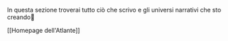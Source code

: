 In questa sezione troverai tutto ciò che scrivo e gli universi narrativi che sto creando🌌

[[Homepage dell'Atlante]]
